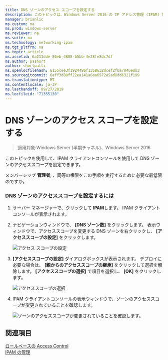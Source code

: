 ```yaml
---
title: DNS ゾーンのアクセス スコープを設定する
description: このトピックは、Windows Server 2016 の IP アドレス管理 (IPAM) 管理ガイドに含まれています。
manager: brianlic
ms.custom: na
ms.prod: windows-server
ms.reviewer: na
ms.suite: na
ms.technology: networking-ipam
ms.tgt_pltfrm: na
ms.topic: article
ms.assetid: 6a211dde-80eb-4888-b5bb-4e28fe8dc7df
ms.author: pashort
author: shortpatti
ms.openlocfilehash: 6155cee3f1924486f1358632dcef2fba7046edb3
ms.sourcegitcommit: 6aff3d88ff22ea141a6ea6572a5ad8dd6321f199
ms.translationtype: MT
ms.contentlocale: ja-JP
ms.lasthandoff: 09/27/2019
ms.locfileid: "71355130"
---
```

# <a name="set-access-scope-for-a-dns-zone"></a>DNS ゾーンのアクセス スコープを設定する

>適用対象:Windows Server (半期チャネル)、Windows Server 2016

このトピックを使用して、IPAM クライアントコンソールを使用して DNS ゾーンのアクセススコープを設定できます。  
  
メンバーシップ **管理者**, 、同等の権限をこの手順を実行するために必要な最低限のですか。  
  
### <a name="to-set-the-access-scope-for-a-dns-zone"></a>DNS ゾーンのアクセススコープを設定するには  
  
1.  サーバー マネージャーで、クリックして  **IPAM**します。 IPAM クライアントコンソールが表示されます。  
  
2.  ナビゲーションウィンドウで、 **[DNS ゾーン数]** をクリックします。 表示ウィンドウで、アクセススコープを変更する DNS ゾーンを右クリックし、 **[アクセススコープの設定]** をクリックします。  
  
    ![アクセス スコープの設定](../../media/Set-Access-Scope-for-a-DNS-Zone/ipam_SetAccessScopeOfZone_02.jpg)  
  
3.  **[アクセススコープの設定]** ダイアログボックスが表示されます。 デプロイに必要な場合は、 **[親からのアクセススコープの継承]** をクリックして選択を解除します。 **[アクセススコープの選択]** で項目を選択し、 **[OK]** をクリックします。  
  
    ![アクセススコープの選択](../../media/Set-Access-Scope-for-a-DNS-Zone/ipam_SetAccessScopeOfZone_03.jpg)  
  
4.  IPAM クライアントコンソールの表示ウィンドウで、ゾーンのアクセススコープが変更されていることを確認します。  
  
    ![ゾーンのアクセススコープが変更されていることを確認します。](../../media/Set-Access-Scope-for-a-DNS-Zone/ipam_SetAccessScopeOfZone_04.jpg)  
  
## <a name="see-also"></a>関連項目  
[ロールベースの Access Control](Role-based-Access-Control.md)  
[IPAM の管理](Manage-IPAM.md)  
  


